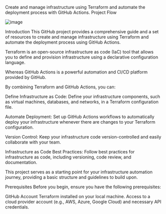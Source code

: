 Create and manage infrastructure using Terraform and automate the deployment process with GitHub Actions.
Project Flow

![image](https://github.com/bhaarathkumar225/vpc-terraform-github-actions/assets/40544750/8f2625cd-bccb-4da6-a8bb-363db19b8a75)

Introduction
This GitHub project provides a comprehensive guide and a set of resources to create and manage infrastructure using Terraform and automate the deployment process using GitHub Actions.

Terraform is an open-source infrastructure as code (IaC) tool that allows you to define and provision infrastructure using a declarative configuration language.

Whereas GitHub Actions is a powerful automation and CI/CD platform provided by GitHub.

By combining Terraform and GitHub Actions, you can:

Define Infrastructure as Code: Define your infrastructure components, such as virtual machines, databases, and networks, in a Terraform configuration file.

Automate Deployment: Set up GitHub Actions workflows to automatically deploy your infrastructure whenever there are changes to your Terraform configuration.

Version Control: Keep your infrastructure code version-controlled and easily collaborate with your team.

Infrastructure as Code Best Practices: Follow best practices for infrastructure as code, including versioning, code review, and documentation.

This project serves as a starting point for your infrastructure automation journey, providing a basic structure and guidelines to build upon.

Prerequisites
Before you begin, ensure you have the following prerequisites:

GitHub Account
Terraform installed on your local machine.
Access to a cloud provider account (e.g., AWS, Azure, Google Cloud) and necessary API credentials.
